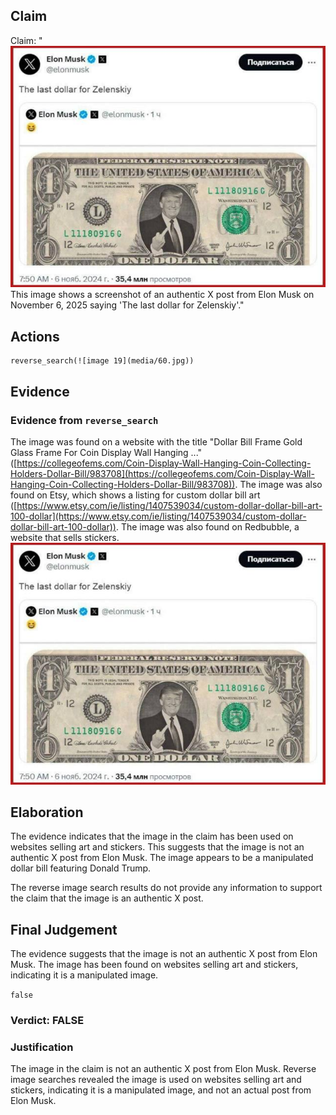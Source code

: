 ## Claim
Claim: "![image 19](media/60.jpg) This image shows a screenshot of an authentic X post from Elon Musk on November 6, 2025 saying 'The last dollar for Zelenskiy'."

## Actions
```
reverse_search(![image 19](media/60.jpg))
```

## Evidence
### Evidence from `reverse_search`
The image was found on a website with the title "Dollar Bill Frame Gold Glass Frame For Coin Display Wall Hanging ..." ([https://collegeofems.com/Coin-Display-Wall-Hanging-Coin-Collecting-Holders-Dollar-Bill/983708](https://collegeofems.com/Coin-Display-Wall-Hanging-Coin-Collecting-Holders-Dollar-Bill/983708)). The image was also found on Etsy, which shows a listing for custom dollar bill art ([https://www.etsy.com/ie/listing/1407539034/custom-dollar-dollar-bill-art-100-dollar](https://www.etsy.com/ie/listing/1407539034/custom-dollar-dollar-bill-art-100-dollar)). The image was also found on Redbubble, a website that sells stickers. ![image 19](media/60.jpg)

## Elaboration
The evidence indicates that the image in the claim has been used on websites selling art and stickers. This suggests that the image is not an authentic X post from Elon Musk. The image appears to be a manipulated dollar bill featuring Donald Trump.

The reverse image search results do not provide any information to support the claim that the image is an authentic X post.


## Final Judgement
The evidence suggests that the image is not an authentic X post from Elon Musk. The image has been found on websites selling art and stickers, indicating it is a manipulated image.

`false`

### Verdict: FALSE

### Justification
The image in the claim is not an authentic X post from Elon Musk. Reverse image searches revealed the image is used on websites selling art and stickers, indicating it is a manipulated image, and not an actual post from Elon Musk.
